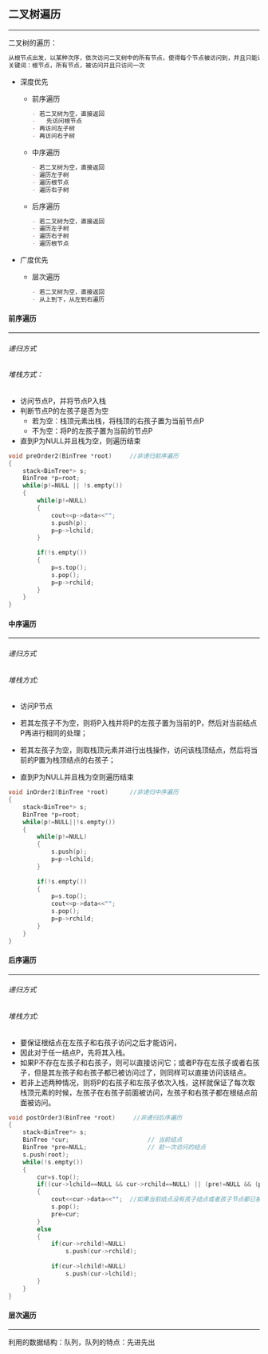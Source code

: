 ## 二叉树遍历

-----------

二叉树的遍历：

```markdown
从根节点出发，以某种次序，依次访问二叉树中的所有节点，使得每个节点被访问到，并且只能访问一次
关键词：根节点，所有节点，被访问并且只访问一次
```

- 深度优先
  
  - 前序遍历
  
    ```markdown
    - 若二叉树为空，直接返回
    -	先访问根节点
    - 再访问左子树
    - 再访问右子树
    ```
  
  - 中序遍历
  
    ```markdown
    - 若二叉树为空，直接返回
    - 遍历左子树
    - 遍历根节点
    - 遍历右子树
    ```
  
  - 后序遍历
  
    ```markdown
    - 若二叉树为空，直接返回
    - 遍历左子树
    - 遍历右子树
    - 遍历根节点
    ```
  
    
  
- 广度优先
  
  - 层次遍历
  
    ```markdown
    - 若二叉树为空，直接返回
    - 从上到下，从左到右遍历
    ```
  
    

#### 前序遍历

----

###### 递归方式



###### 堆栈方式：

- 访问节点P，并将节点P入栈
- 判断节点P的左孩子是否为空
  - 若为空：栈顶元素出栈，将栈顶的右孩子置为当前节点P
  - 不为空：将P的左孩子置为当前的节点P
- 直到P为NULL并且栈为空，则遍历结束

```c++
void preOrder2(BinTree *root)     //非递归前序遍历 
{
    stack<BinTree*> s;
    BinTree *p=root;
    while(p!=NULL || !s.empty())
    {   
        while(p!=NULL) 
        {
            cout<<p->data<<"";
            s.push(p);
            p=p->lchild;
        }
        
        if(!s.empty())
        {
            p=s.top();
            s.pop();
            p=p->rchild;
        }
    }
}
```



#### 中序遍历

----

###### 递归方式



###### 堆栈方式:

- 访问P节点
- 若其左孩子不为空，则将P入栈并将P的左孩子置为当前的P，然后对当前结点P再进行相同的处理；

- 若其左孩子为空，则取栈顶元素并进行出栈操作，访问该栈顶结点，然后将当前的P置为栈顶结点的右孩子；
- 直到P为NULL并且栈为空则遍历结束

```c++
void inOrder2(BinTree *root)      //非递归中序遍历
{
    stack<BinTree*> s;
    BinTree *p=root;
    while(p!=NULL||!s.empty())
    {
        while(p!=NULL)
        {
            s.push(p);
            p=p->lchild;
        }
      
        if(!s.empty())
        {
            p=s.top();
            cout<<p->data<<"";
            s.pop();
            p=p->rchild;
        }
    }    
} 
```





#### 后序遍历

----

###### 递归方式



###### 堆栈方式:

- 要保证根结点在左孩子和右孩子访问之后才能访问，
- 因此对于任一结点P，先将其入栈。
- 如果P不存在左孩子和右孩子，则可以直接访问它；或者P存在左孩子或者右孩子，但是其左孩子和右孩子都已被访问过了，则同样可以直接访问该结点。
- 若非上述两种情况，则将P的右孩子和左孩子依次入栈，这样就保证了每次取栈顶元素的时候，左孩子在右孩子前面被访问，左孩子和右孩子都在根结点前面被访问。

```c++
void postOrder3(BinTree *root)     //非递归后序遍历
{
    stack<BinTree*> s;
    BinTree *cur;                      // 当前结点 
    BinTree *pre=NULL;                 // 前一次访问的结点 
    s.push(root);
    while(!s.empty())
    {
        cur=s.top();
        if((cur->lchild==NULL && cur->rchild==NULL) || (pre!=NULL && (pre==cur->lchild || pre==cur->rchild)))
        {
            cout<<cur->data<<"";  //如果当前结点没有孩子结点或者孩子节点都已被访问过 
            s.pop();
            pre=cur; 
        }
        else
        {
            if(cur->rchild!=NULL)
                s.push(cur->rchild);
          
            if(cur->lchild!=NULL)    
                s.push(cur->lchild);
        }
    }    
}
```





#### 层次遍历

-----

利用的数据结构：队列，队列的特点：先进先出

